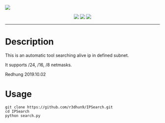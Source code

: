 ![](https://i.imgur.com/J2bfQcR.png)

<div align="center">
<a href="https://www.facebook.com/philip.chen.581"><img src="https://img.shields.io/badge/author-Redhung-green"></a>
<img src="https://img.shields.io/pypi/pyversions/pip">
<a href="https://twitter.com/r3dhun9"><img src="https://img.shields.io/twitter/url?style=social&url=https%3A%2F%2Ftwitter.com%2Fr3dhun9"></a>
</div>

---

# Description
This is an automatic tool searching alive ip in defined subnet.

It supports /24, /16, /8 netmasks.

Redhung 2019.10.02

# Usage
```git
git clone https://github.com/r3dhun9/IPSearch.git
cd IPSearch
python search.py
```

